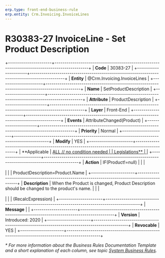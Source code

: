 ```yaml
---
erp.type: front-end-business-rule
erp.entity: Crm.Invoicing.InvoiceLines
---
```


# R30383-27 InvoiceLine - Set Product Description
+----------------------+-----------------------------------------------------------------------------------------------+
| **Code**             | 30383-27                                                                                      |
+----------------------+-----------------------------------------------------------------------------------------------+
| **Entity**           | @Crm.Invoicing.InvoiceLines                                                                   |
+----------------------+-----------------------------------------------------------------------------------------------+
| **Name**             | SetProductDescription                                                                         |
+----------------------+-----------------------------------------------------------------------------------------------+
| **Attribute**        | ProductDescription                                                                            |
+----------------------+-----------------------------------------------------------------------------------------------+
| **Layer**            | Front-End                                                                                     |
+----------------------+-----------------------------------------------------------------------------------------------+
| **Events**           | AttributeChanged(Product)                                                                     |
+----------------------+-----------------------------------------------------------------------------------------------+
| **Priority**         | Normal                                                                                        |
+----------------------+-----------------------------------------------------------------------------------------------+
| **Modify**           | YES                                                                                           |
+----------------------+-----------------------------------------------------------------------------------------------+
| **Applicable         | [ALL // no condition needed                                                                   |
| Legislations**       | ](xref:applicable-legislations)                                                               |
+----------------------+-----------------------------------------------------------------------------------------------+
| **Action**           | IF(Product!=null)                                                                             |
|                      | <br/><br/>                                                                                    |
|                      | ProductDescription=Product.Name                                                               |
+----------------------+-----------------------------------------------------------------------------------------------+
| **Description**      | When the Product is changed, Product Description should be changed to the product\'s name.    |
|                      | <br/><br/>                                                                                    |
|                      | (RecalcExpression)                                                                            |
+----------------------+-----------------------------------------------------------------------------------------------+
| **Message**          |                                                                                               |
+----------------------+-----------------------------------------------------------------------------------------------+
| **Version**          | Introduced: 2020                                                                              |
+----------------------+-----------------------------------------------------------------------------------------------+
| **Revocable**        | YES                                                                                           |
+----------------------+-----------------------------------------------------------------------------------------------+

*\* For more information about the Business Rules Documentation Template and a short explanation of each column, see
topic [System Business Rules](../templates/template-description-system-business-rules.md).*
